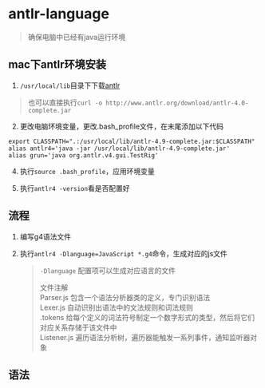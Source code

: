 # antlr-language

> 确保电脑中已经有java运行环境

## mac下antlr环境安装

1. `/usr/local/lib`目录下下载[antlr](http://www.antlr.org/download/antlr-4.0-complete.jar)

  > 也可以直接执行`curl -o http://www.antlr.org/download/antlr-4.0-complete.jar`

2. 更改电脑环境变量，更改.bash_profile文件，在末尾添加以下代码

  ```text
  export CLASSPATH=".:/usr/local/lib/antlr-4.9-complete.jar:$CLASSPATH"
  alias antlr4='java -jar /usr/local/lib/antlr-4.9-complete.jar'
  alias grun='java org.antlr.v4.gui.TestRig'
  ```

4. 执行`source .bash_profile`，应用环境变量

3. 执行`antlr4 -version`看是否配置好
  

## 流程

1. 编写g4语法文件

2. 执行`antlr4 -Dlanguage=JavaScript *.g4`命令，生成对应的js文件

	> `-Dlanguage` 配置项可以生成对应语言的文件  
	>
	> 文件注解  
	> Parser.js 包含一个语法分析器类的定义，专门识别语法  
	> Lexer.js 自动识别出语法中的文法规则和词法规则  
	> .tokens 给每个定义的词法符号制定一个数字形式的类型，然后将它们对应关系存储于该文件中  
	> Listener.js 遍历语法分析树，遍历器能触发一系列事件，通知监听器对象  
  

## 语法

